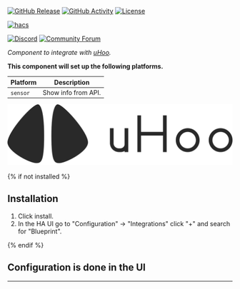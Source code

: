 [![GitHub Release][releases-shield]][releases]
[![GitHub Activity][commits-shield]][commits]
[![License][license-shield]][license]

[![hacs][hacsbadge]][hacs]

[![Discord][discord-shield]][discord]
[![Community Forum][forum-shield]][forum]

_Component to integrate with [uHoo][uhoo-homeassistant]._

**This component will set up the following platforms.**

Platform | Description
-- | --
`sensor` | Show info from API.

![uHoo][logoimg]

{% if not installed %}
## Installation

1. Click install.
1. In the HA UI go to "Configuration" -> "Integrations" click "+" and search for "Blueprint".

{% endif %}


## Configuration is done in the UI

<!---->

***

[uhoo-homeassistant]: https://github.com/csacca/uhoo-homeassistant
[commits-shield]: https://img.shields.io/github/commit-activity/y/custom-components/integration_blueprint.svg?style=for-the-badge
[commits]: https://github.com/custom-components/integration_blueprint/commits/master
[hacs]: https://hacs.xyz
[hacsbadge]: https://img.shields.io/badge/HACS-Custom-orange.svg?style=for-the-badge
[discord]: https://discord.gg/Qa5fW2R
[discord-shield]: https://img.shields.io/discord/330944238910963714.svg?style=for-the-badge
[logoimg]: logo.png
[forum-shield]: https://img.shields.io/badge/community-forum-brightgreen.svg?style=for-the-badge
[forum]: https://community.home-assistant.io/
[license]: https://github.com/csacca/uhoo-homeassistant/blob/main/LICENSE.md
[license-shield]: https://img.shields.io/github/license/csacca/uhoo-homeassistant.svg?style=for-the-badge
[releases-shield]: https://img.shields.io/github/release/csacca/uhoo-homeassistant.svg?style=for-the-badge
[releases]: https://github.com/csacca/uhoo-homeassistant/releases
[user_profile]: https://github.com/csacca
